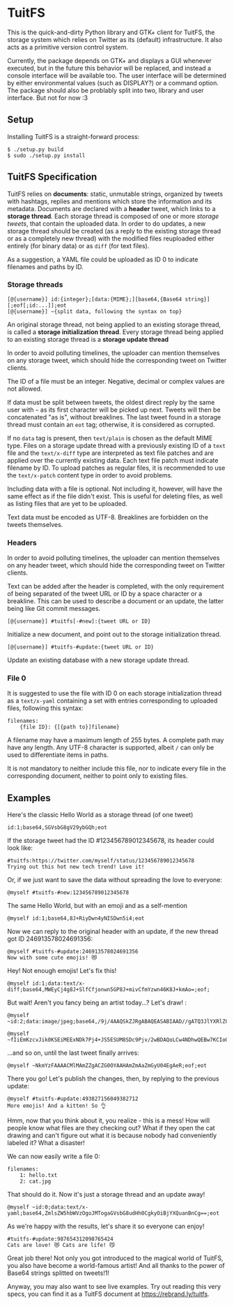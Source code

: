 TuitFS
======

This is the quick-and-dirty Python library and GTK+ client for TuitFS,
the storage system which relies on Twitter as its (default)
infrastructure. It also acts as a primitive version control system.

Currently, the package depends on GTK+ and displays a GUI whenever
executed, but in the future this behavior will be replaced, and instead
a console interface will be available too. The user interface will be
determined by either environmental values (such as DISPLAY?) or a
command option. The package should also be problably split into two,
library and user interface. But not for now :3

Setup
-----

Installing TuitFS is a straight-forward process:

    $ ./setup.py build
    $ sudo ./setup.py install

TuitFS Specification
--------------------

TuitFS relies on **documents**: static, unmutable strings, organized by
tweets with hashtags, replies and mentions which store the information
and its metadata. Documents are declared with a **header** tweet, which
links to a **storage thread**. Each storage thread is composed of one or
more *storage tweets*, that contain the uploaded data. In order to do
updates, a new storage thread should be created (as a reply to the
existing storage thread or as a completely new thread) with the modified
files reuploaded either entirely (for binary data) or as `diff` (for
text files).

As a suggestion, a YAML file could be uploaded as ID 0 to indicate
filenames and paths by ID.

### Storage threads

    [@{username}] id:{integer};[data:{MIME};][base64,{Base64 string}][;eof[;id:...]];eot
    [@{username}] ~{split data, following the syntax on top}

An original storage thread, not being applied to an existing storage
thread, is called a **storage initialization thread**. Every storage
thread being applied to an existing storage thread is a **storage update
thread**

In order to avoid polluting timelines, the uploader can mention
themselves on any storage tweet, which should hide the corresponding
tweet on Twitter clients.

The ID of a file must be an integer. Negative, decimal or complex values
are not allowed.

If data must be split between tweets, the oldest direct reply by the
same user with `~` as its first character will be picked up next. Tweets
will then be concatenated "as is", without breaklines. The last tweet
found in a storage thread must contain an `eot` tag; otherwise, it is
considered as corrupted.

If no `data` tag is present, then `text/plain` is chosen as the default
MIME type. Files on a storage update thread with a previously existing
ID of a `text` file and the `text/x-diff` type are interpreted as text
file patches and are applied over the currently existing data. Each text
file patch must indicate filename by ID. To upload patches as regular
files, it is recommended to use the `text/x-patch` content type in order
to avoid problems.

Including data with a file is optional. Not including it, however, will
have the same effect as if the file didn't exist. This is useful for
deleting files, as well as listing files that are yet to be uploaded.

Text data must be encoded as UTF-8. Breaklines are forbidden on the
tweets themselves.

### Headers

In order to avoid polluting timelines, the uploader can mention
themselves on any header tweet, which should hide the corresponding
tweet on Twitter clients.

Text can be added after the header is completed, with the only
requirement of being separated of the tweet URL or ID by a space
character or a breakline. This can be used to describe a document or an
update, the latter being like Git commit messages.

    [@{username}] #tuitfs[-#new]:{tweet URL or ID}

Initialize a new document, and point out to the storage initialization
thread.

    [@{username}] #tuitfs-#update:{tweet URL or ID}

Update an existing database with a new storage update thread.

### File 0

It is suggested to use the file with ID 0 on each storage initialization
thread as a `text/x-yaml` containing a set with entries corresponding to
uploaded files, following this syntax:

    filenames:
        {file ID}: {[{path to}]filename}

A filename may have a maximum length of 255 bytes. A complete path may
have any length. Any UTF-8 character is supported, albeit `/` can only
be used to differentiate items in paths.

It is not mandatory to neither include this file, nor to indicate every
file in the corresponding document, neither to point only to existing
files.

Examples
--------

Here's the classic Hello World as a storage thread (of one tweet)

    id:1;base64,SGVsbG8gV29ybGQh;eot

If the storage tweet had the ID \#123456789012345678, its header could
look like:

    #tuitfs:https://twitter.com/myself/status/123456789012345678
    Trying out this hot new tech trend! Love it!

Or, if we just want to save the data without spreading the love to
everyone:

    @myself #tuitfs-#new:123456789012345678

The same Hello World, but with an emoji and as a self-mention

    @myself id:1;base64,8J+RiyDwn4yNISDwn5i4;eot

Now we can reply to the original header with an update, if the new
thread got ID 246913578024691356:

    @myself #tuitfs-#update:246913578024691356
    Now with some cute emojis! 😻

Hey! Not enough emojis! Let's fix this!

    @myself id:1;data:text/x-diff;base64,MWEyCj4g8J+SlfCfjonwn5GP8J+mivCfmYzwn46K8J+kmAo=;eof;

But wait! Aren't you fancy being an artist today...? Let's draw! :

    @myself ~id:2;data:image/jpeg;base64,/9j/4AAQSkZJRgABAQEASABIAAD//gATQ3JlYXRlZCB3aXRoIEdJTVD/2wBDAAoHBwgHBgoICAgLCgoLDhgQDg0NDh0VFhEYIx8lJCI

    @myself ~fIiEmKzcvJik0KSEiMEExNDk7Pj4+JS5ESUM8SDc9Pjv/2wBDAQoLCw4NDhwQEBw7KCIoOzs7Ozs7Ozs7Ozs7Ozs7Ozs7Ozs7Ozs7Ozs7Ozs7Ozs7Ozs7Ozs7Ozs7Ozs7Oz

...and so on, until the last tweet finally arrives:

    @myself ~NkmYzFAAAACMlMAmZZgACZG0OYAAHAmZmAaZmGyU04EgAeR;eof;eot

There you go! Let's publish the changes, then, by replying to the
previous update:

    @myself #tuitfs-#update:493827156049382712
    More emojis! And a kitten! So 👌

Hmm, now that you think about it, you realize - this is a mess! How will
people know what files are they checking out? What if they open the cat
drawing and can't figure out what it is because nobody had conveniently
labeled it? What a disaster!

We can now easily write a file 0:

    filenames:
        1: hello.txt
        2: cat.jpg

That should do it. Now it's just a storage thread and an update away!

    @myself ~id:0;data:text/x-yaml;base64,ZmlsZW5hbWVzOgoJMTogaGVsbG8udHh0CgkyOiBjYXQuanBnCg==;eot

As we're happy with the results, let's share it so everyone can enjoy!

    #tuitfs-#update:987654312098765424
    Cats are love! 😻 Cats are life! 😼

Great job there! Not only you got introduced to the magical world of
TuitFS, you also have become a world-famous artist! And all thanks to
the power of Base64 strings splitted on tweets!1!

Anyway, you may also want to see live examples. Try out reading this
very specs, you can find it as a TuitFS document at
<https://rebrand.ly/tuitfs>.
